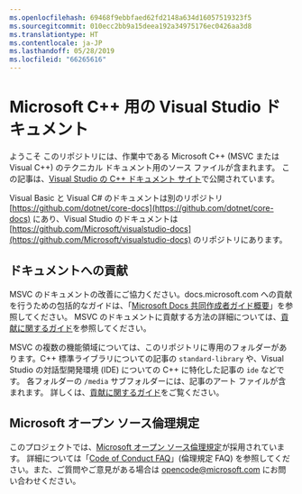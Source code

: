 ```yaml
---
ms.openlocfilehash: 69468f9ebbfaed62fd2148a634d16057519323f5
ms.sourcegitcommit: 010ecc2bb9a15deea192a34975176ec0426aa3d8
ms.translationtype: HT
ms.contentlocale: ja-JP
ms.lasthandoff: 05/28/2019
ms.locfileid: "66265616"
---
```

# <a name="visual-studio-documentation-for-microsoft-c"></a>Microsoft C++ 用の Visual Studio ドキュメント

ようこそ このリポジトリには、作業中である Microsoft C++ (MSVC または Visual C++) のテクニカル ドキュメント用のソース ファイルが含まれます。 この記事は、[Visual Studio の C++ ドキュメント サイト](https://docs.microsoft.com/cpp)で公開されています。

Visual Basic と Visual C# のドキュメントは別のリポジトリ [https://github.com/dotnet/core-docs](https://github.com/dotnet/core-docs) にあり、Visual Studio のドキュメントは [https://github.com/Microsoft/visualstudio-docs](https://github.com/Microsoft/visualstudio-docs) のリポジトリにあります。

## <a name="contributing-to-the-documentation"></a>ドキュメントへの貢献

MSVC のドキュメントの改善にご協力ください。docs.microsoft.com への貢献を行うための包括的なガイドは、「[Microsoft Docs 共同作成者ガイド概要](https://docs.microsoft.com/contribute)」を参照してください。 MSVC のドキュメントに貢献する方法の詳細については、[貢献に関するガイド](CONTRIBUTING.md)を参照してください。

MSVC の複数の機能領域については、このリポジトリに専用のフォルダーがあります。C++ 標準ライブラリについての記事の `standard-library` や、Visual Studio の対話型開発環境 (IDE) についての C++ に特化した記事の `ide` などです。 各フォルダーの `/media` サブフォルダーには、記事のアート ファイルが含まれます。 詳しくは、[貢献に関するガイド](CONTRIBUTING.md)をご覧ください。

## <a name="microsoft-open-source-code-of-conduct"></a>Microsoft オープン ソース倫理規定

このプロジェクトでは、[Microsoft オープン ソース倫理規定](https://opensource.microsoft.com/codeofconduct/)が採用されています。 詳細については「[Code of Conduct FAQ](https://opensource.microsoft.com/codeofconduct/faq/)」(倫理規定 FAQ) を参照してください。また、ご質問やご意見がある場合は [opencode@microsoft.com](mailto:opencode@microsoft.com) にお問い合わせください。
